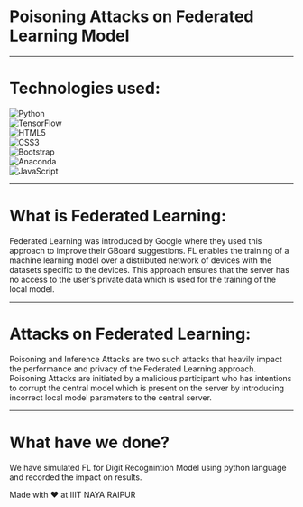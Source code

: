 # Poisoning Attacks on Federated Learning Model
<hr />

# Technologies used:

![Python](https://img.shields.io/badge/python-3670A0?style=for-the-badge&logo=python&logoColor=ffdd54) <br />
![TensorFlow](https://img.shields.io/badge/TensorFlow-%23FF6F00.svg?style=for-the-badge&logo=TensorFlow&logoColor=white) <br />
![HTML5](https://img.shields.io/badge/html5-%23E34F26.svg?style=for-the-badge&logo=html5&logoColor=white) <br />
![CSS3](https://img.shields.io/badge/css3-%231572B6.svg?style=for-the-badge&logo=css3&logoColor=white) <br />
![Bootstrap](https://img.shields.io/badge/bootstrap-%23563D7C.svg?style=for-the-badge&logo=bootstrap&logoColor=white) <br />
![Anaconda](https://img.shields.io/badge/Anaconda-%2344A833.svg?style=for-the-badge&logo=anaconda&logoColor=white) <br />
![JavaScript](https://img.shields.io/badge/javascript-%23323330.svg?style=for-the-badge&logo=javascript&logoColor=%23F7DF1E) <hr />

# What is Federated Learning:
Federated Learning was introduced by Google where they used this approach to improve their GBoard suggestions.
FL enables the training of a machine learning model over a distributed network of devices with the datasets specific to the devices. This approach ensures that the server has no access to the user’s private data which is used for the training of the local model. <hr />

# Attacks on Federated Learning:
Poisoning and Inference Attacks are two such attacks that heavily impact the performance and privacy of the Federated Learning approach. Poisoning Attacks are initiated by a malicious participant who has intentions to corrupt the central model which is present on the server by introducing incorrect local model parameters to the central server. <hr />

# What have we done?
We have simulated FL for Digit Recognintion Model using python language and recorded the impact on results.

Made with ❤️ at IIIT NAYA RAIPUR

